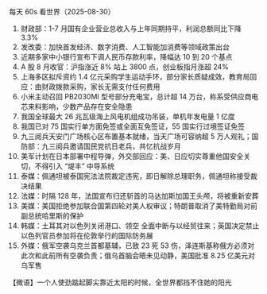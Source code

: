 每天 60s 看世界（2025-08-30）

1. 财政部：1-7 月国有企业营业总收入与上年同期持平，利润总额同比下降 3.3%
2. 发改委：加快首发经济、数字消费、人工智能加消费等领域政策出台
3. 近期多家中小银行宣布下调人民币存款利率，降幅达 10 到 20 个基点
4. A 股 8 月收官：沪指涨近 8% 站上 3800 点，创业板指月涨超 24%
5. 上海多区拟斥资约 1.4 亿元采购学生运动手环，部分家长质疑成效，教育局回应：由财政拨款采购，家长无需支付任何费用
6. 小米主动召回 PB2030MI 型号部分充电宝，总计超 14 万台，称系受供应商电芯来料影响，少数产品存在安全隐患
7. 我国全球最大 26 兆瓦级海上风电机组成功吊装，单机年发电量 1 亿度
8. 我国已对 75 国实行单方面免签或全面互免签证，55 国实行过境签证免签
9. 九三阅兵天安门广场核心区布置基本就绪，当天广场可容纳超 5 万人观礼；国防部：九三阅兵邀请国民党抗日老兵，共忆抗战岁月
10. 美军计划在日本部署中程导弹，外交部回应：美、日应切实尊重他国安全关切，不得引入 “堤丰” 中导系统
11. 泰媒：佩通坦被泰国宪法法院裁定违宪，即日解除总理职务，佩通坦称接受裁决结果
12. 法媒：时隔 128 年，法国宣布归还斩首的马达加斯加国王头颅，将被重新安葬
13. 美媒：美国拒绝参加联合国第四轮对美人权审议；特朗普取消了美特勤局对前副总统哈里斯的保护
14. 韩媒：土耳其对以色列关闭港口、领空 全面中断与以经贸往来；英国决定禁止以色列官员参加将在伦敦举行的国际防务展
15. 外媒：俄军空袭乌克兰首都基辅，已致 23 死 53 伤，泽连斯基称俄方必须对此次和此前所有空袭负责；俄乌首脑会晤未见动静，美国批准 8.25 亿美元对乌军售

【微语】一个人使劲踮起脚尖靠近太阳的时候，全世界都挡不住她的阳光